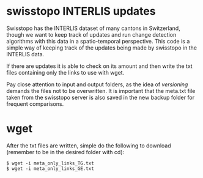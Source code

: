 # swisstopo INTERLIS updates

Swisstopo has the INTERLIS dataset of many cantons in Switzerland, though we want to keep track of updates and run change detection algorithms with this data in a spatio-temporal perspective. This code is a simple way of keeping track of the updates being made by swisstopo in the INTERLIS data. 

If there are updates it is able to check on its amount and then write the txt files containing only the links to use with wget. 

Pay close attention to input and output folders, as the idea of *versioning* demands the files not to be overwritten. It is important that the meta.txt file taken from the swisstopo server is also saved in the new backup folder for frequent comparisons.

# wget

After the txt files are written, simple do the following to download (remember to be in the desired folder with cd):

```
$ wget -i meta_only_links_TG.txt
$ wget -i meta_only_links_GE.txt
``` 


